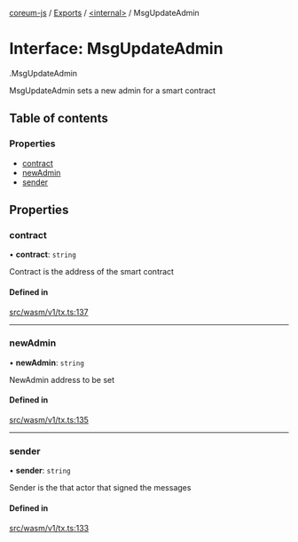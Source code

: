[coreum-js](../README.md) / [Exports](../modules.md) / [<internal\>](../modules/internal_.md) / MsgUpdateAdmin

# Interface: MsgUpdateAdmin

[<internal>](../modules/internal_.md).MsgUpdateAdmin

MsgUpdateAdmin sets a new admin for a smart contract

## Table of contents

### Properties

- [contract](internal_.MsgUpdateAdmin.md#contract)
- [newAdmin](internal_.MsgUpdateAdmin.md#newadmin)
- [sender](internal_.MsgUpdateAdmin.md#sender)

## Properties

### contract

• **contract**: `string`

Contract is the address of the smart contract

#### Defined in

[src/wasm/v1/tx.ts:137](https://github.com/CooperFoundation/coreum-js/blob/1aa4fb5/src/wasm/v1/tx.ts#L137)

___

### newAdmin

• **newAdmin**: `string`

NewAdmin address to be set

#### Defined in

[src/wasm/v1/tx.ts:135](https://github.com/CooperFoundation/coreum-js/blob/1aa4fb5/src/wasm/v1/tx.ts#L135)

___

### sender

• **sender**: `string`

Sender is the that actor that signed the messages

#### Defined in

[src/wasm/v1/tx.ts:133](https://github.com/CooperFoundation/coreum-js/blob/1aa4fb5/src/wasm/v1/tx.ts#L133)
